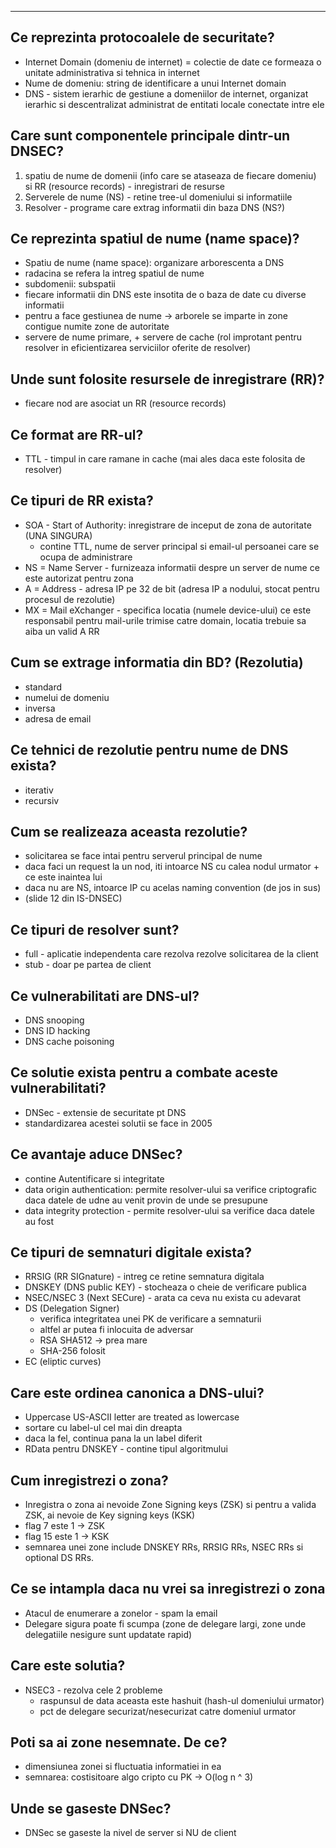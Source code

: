 ----
## Ce reprezinta protocoalele de securitate?
- Internet Domain (domeniu de internet) = colectie de date ce formeaza o unitate administrativa si tehnica in internet
 - Nume de domeniu: string de identificare a unui Internet domain
 - DNS - sistem ierarhic de gestiune a domeniilor de internet, organizat ierarhic si descentralizat administrat de entitati locale conectate intre ele
		
## Care sunt componentele principale dintr-un DNSEC?
1) spatiu de nume de domenii (info care se ataseaza de fiecare domeniu) si RR (resource records) - inregistrari de resurse
2) Serverele de nume (NS) - retine tree-ul domeniului si informatiile
3) Resolver - programe care extrag informatii din baza DNS (NS?)

## Ce reprezinta spatiul de nume (name space)?
 - Spatiu de nume (name space): organizare arborescenta a DNS
 - radacina se refera la intreg spatiul de nume
 - subdomenii: subspatii
 - fiecare informatii din DNS este insotita de o baza de date cu diverse informatii
 - pentru a face gestiunea de nume -> arborele se imparte in zone contigue numite zone de autoritate
 - servere de nume primare, + servere de cache (rol improtant pentru resolver in eficientizarea serviciilor oferite de resolver)
## Unde sunt folosite resursele de inregistrare (RR)?
 - fiecare nod are asociat un RR (resource records)
## Ce format are RR-ul?
 - TTL - timpul in care ramane in cache (mai ales daca este folosita de resolver)
## Ce tipuri de RR exista?
 - SOA - Start of Authority: inregistrare de inceput de zona de autoritate (UNA SINGURA)
	- contine TTL, nume de server principal si email-ul persoanei care se ocupa de administrare
 - NS = Name Server - furnizeaza informatii despre un server de nume ce este autorizat pentru zona
 - A = Address - adresa IP pe 32 de bit (adresa IP a nodului, stocat pentru procesul de rezolutie)
 - MX = Mail eXchanger - specifica locatia (numele device-ului) ce este responsabil pentru mail-urile trimise catre domain, locatia trebuie sa aiba un valid A RR

## Cum se extrage informatia din BD? (Rezolutia)
- standard
- numelui de domeniu
- inversa
- adresa de email	

## Ce tehnici de rezolutie pentru nume de DNS exista?
 - iterativ
 - recursiv

## Cum se realizeaza aceasta rezolutie?
 - solicitarea se face intai pentru serverul principal de nume
 - daca faci un request la un nod, iti intoarce NS cu calea nodul urmator + ce este inaintea lui
 - daca nu are NS, intoarce IP cu acelas naming convention (de jos in sus)
 - (slide 12 din IS-DNSEC)

## Ce tipuri de resolver sunt?
 - full - aplicatie independenta care rezolva rezolve solicitarea de la client
 - stub - doar pe partea de client

## Ce vulnerabilitati are DNS-ul?
 - DNS snooping
 - DNS ID hacking
 - DNS cache poisoning
## Ce solutie exista pentru a combate aceste vulnerabilitati?
 - DNSec - extensie de securitate pt DNS 
 - standardizarea acestei solutii se face in 2005
## Ce avantaje aduce DNSec?
 - contine Autentificare si integritate
 - data origin authentication: permite resolver-ului sa verifice criptografic daca datele de udne au venit provin de unde se presupune
 - data integrity protection - permite resolver-ului sa verifice daca datele au fost
## Ce tipuri de semnaturi digitale exista?
 - RRSIG (RR SIGnature) - intreg ce retine semnatura digitala
- DNSKEY (DNS public KEY) - stocheaza o cheie de verificare publica
- NSEC/NSEC 3 (Next SECure) - arata ca ceva nu exista cu adevarat
- DS (Delegation Signer) 
   - verifica integritatea unei PK de verificare a semnaturii
   - altfel ar putea fi inlocuita de adversar
   - RSA SHA512 -> prea mare
   - SHA-256 folosit
- EC (eliptic curves)

## Care este ordinea canonica a DNS-ului?
- Uppercase US-ASCII letter are treated as lowercase
- sortare cu label-ul cel mai din dreapta
- daca la fel, continua pana la un label diferit
- RData pentru DNSKEY - contine tipul algoritmului
## Cum inregistrezi o zona? 
 - Inregistra o zona ai nevoide Zone Signing keys (ZSK) si pentru a valida ZSK, ai nevoie de Key signing keys (KSK)
 - flag 7 este 1 -> ZSK
 - flag 15 este 1 -> KSK
 - semnarea unei zone include DNSKEY RRs, RRSIG RRs, NSEC RRs si optional DS RRs.
## Ce se intampla daca nu vrei sa inregistrezi o zona
 - Atacul de enumerare a zonelor - spam la email
 - Delegare sigura poate fi scumpa (zone de delegare largi, zone unde delegatiile nesigure sunt updatate rapid)
## Care este solutia?
 - NSEC3 - rezolva cele 2 probleme
	  - raspunsul de data aceasta este hashuit (hash-ul domeniului urmator)
	  - pct de delegare securizat/nesecurizat catre domeniul urmator
## Poti sa ai zone nesemnate. De ce?
 - dimensiunea zonei si fluctuatia informatiei in ea
 - semnarea: costisitoare algo cripto cu PK -> O(log n ^ 3)
## Unde se gaseste DNSec?
 - DNSec se gaseste la nivel de server si NU de client
